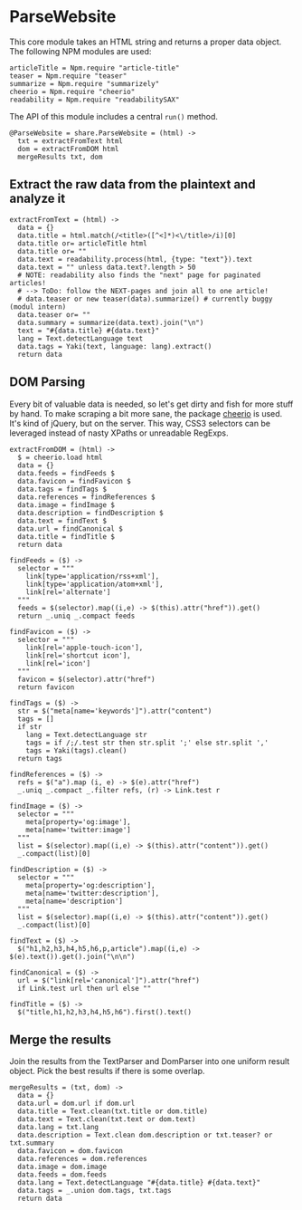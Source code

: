 # ParseWebsite
This core module takes an HTML string and returns a proper data object. The
following NPM modules are used:

    articleTitle = Npm.require "article-title"
    teaser = Npm.require "teaser"
    summarize = Npm.require "summarizely"
    cheerio = Npm.require "cheerio"
    readability = Npm.require "readabilitySAX"

The API of this module includes a central `run()` method.

    @ParseWebsite = share.ParseWebsite = (html) ->
      txt = extractFromText html
      dom = extractFromDOM html
      mergeResults txt, dom

## Extract the raw data from the plaintext and analyze it

    extractFromText = (html) ->
      data = {}
      data.title = html.match(/<title>([^<]*)<\/title>/i)[0]
      data.title or= articleTitle html
      data.title or= ""
      data.text = readability.process(html, {type: "text"}).text
      data.text = "" unless data.text?.length > 50
      # NOTE: readability also finds the "next" page for paginated articles!
      # --> ToDo: follow the NEXT-pages and join all to one article!
      # data.teaser or new teaser(data).summarize() # currently buggy (modul intern)
      data.teaser or= ""
      data.summary = summarize(data.text).join("\n")
      text = "#{data.title} #{data.text}"
      lang = Text.detectLanguage text
      data.tags = Yaki(text, language: lang).extract()
      return data

## DOM Parsing

Every bit of valuable data is needed, so let's get dirty and fish for more
stuff by hand. To make scraping a bit more sane, the package
[cheerio](https://www.npmjs.com/package/cheerio) is used. It's kind of
jQuery, but on the server. This way, CSS3 selectors can be leveraged instead
of nasty XPaths or unreadable RegExps.

    extractFromDOM = (html) ->
      $ = cheerio.load html
      data = {}
      data.feeds = findFeeds $
      data.favicon = findFavicon $
      data.tags = findTags $
      data.references = findReferences $
      data.image = findImage $
      data.description = findDescription $
      data.text = findText $
      data.url = findCanonical $
      data.title = findTitle $
      return data

    findFeeds = ($) ->
      selector = """
        link[type='application/rss+xml'],
        link[type='application/atom+xml'],
        link[rel='alternate']
      """
      feeds = $(selector).map((i,e) -> $(this).attr("href")).get()
      return _.uniq _.compact feeds

    findFavicon = ($) ->
      selector = """
        link[rel='apple-touch-icon'],
        link[rel='shortcut icon'],
        link[rel='icon']
      """
      favicon = $(selector).attr("href")
      return favicon

    findTags = ($) ->
      str = $("meta[name='keywords']").attr("content")
      tags = []
      if str
        lang = Text.detectLanguage str
        tags = if /;/.test str then str.split ';' else str.split ','
        tags = Yaki(tags).clean()
      return tags

    findReferences = ($) ->
      refs = $("a").map (i, e) -> $(e).attr("href")
      _.uniq _.compact _.filter refs, (r) -> Link.test r

    findImage = ($) ->
      selector = """
        meta[property='og:image'],
        meta[name='twitter:image']
      """
      list = $(selector).map((i,e) -> $(this).attr("content")).get()
      _.compact(list)[0]

    findDescription = ($) ->
      selector = """
        meta[property='og:description'],
        meta[name='twitter:description'],
        meta[name='description']
      """
      list = $(selector).map((i,e) -> $(this).attr("content")).get()
      _.compact(list)[0]

    findText = ($) ->
      $("h1,h2,h3,h4,h5,h6,p,article").map((i,e) -> $(e).text()).get().join("\n\n")

    findCanonical = ($) ->
      url = $("link[rel='canonical']").attr("href")
      if Link.test url then url else ""

    findTitle = ($) ->
      $("title,h1,h2,h3,h4,h5,h6").first().text()

## Merge the results

Join the results from the TextParser and DomParser into one uniform
result object. Pick the best results if there is some overlap.

    mergeResults = (txt, dom) ->
      data = {}
      data.url = dom.url if dom.url
      data.title = Text.clean(txt.title or dom.title)
      data.text = Text.clean(txt.text or dom.text)
      data.lang = txt.lang
      data.description = Text.clean dom.description or txt.teaser? or txt.summary
      data.favicon = dom.favicon
      data.references = dom.references
      data.image = dom.image
      data.feeds = dom.feeds
      data.lang = Text.detectLanguage "#{data.title} #{data.text}"
      data.tags = _.union dom.tags, txt.tags
      return data